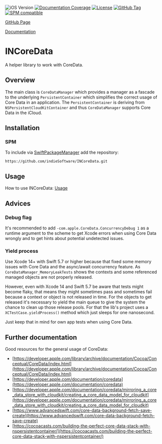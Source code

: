 ![iOS Version](https://img.shields.io/badge/iOS-16.0+-brightgreen) [![Documentation Coverage](https://indiesoftware.github.io/INCoreData/badge.svg)](https://indiesoftware.github.io/INCoreData)
[![License](https://img.shields.io/github/license/indieSoftware/INCoreData)](https://github.com/indieSoftware/INCoreData/blob/master/LICENSE)
[![GitHub Tag](https://img.shields.io/github/v/tag/indieSoftware/INCoreData?label=version)](https://github.com/indieSoftware/INCoreData)
[![SPM compatible](https://img.shields.io/badge/SPM-compatible-success.svg)](https://github.com/apple/swift-package-manager)

[GitHub Page](https://github.com/indieSoftware/INCoreData)

[Documentation](https://indiesoftware.github.io/INCoreData)

# INCoreData

A helper library to work with CoreData.

## Overview

The main class is `CoreDataManager` which provides a manager as a fascade to the underlying `PersistentContainer` which simplifies the correct usage of Core Data in an application.
The `PersistentContainer` is deriving from `NSPersistentCloudKitContainer` and thus `CoreDataManager` supports Core Data in the iCloud.

## Installation

### SPM

To include via [SwiftPackageManager](https://swift.org/package-manager) add the repository:

```
https://github.com/indieSoftware/INCoreData.git
```

## Usage

How to use INCoreData: [Usage](https://github.com/indieSoftware/INCoreData/blob/master/docu/UsageExamples.md)

## Advices

### Debug flag

It's recommended to add `-com.apple.CoreData.ConcurrencyDebug 1` as a runtime argument to the scheme to get Xcode errors when using Core Data wrongly and to get hints about potential undetected issues.

### Yield process

Use Xcode 14+ with Swift 5.7 or higher because that fixed some memory issues with Core Data and the async/await concurrency feature. As `CoreDataManager_MemoryLeakTests` shows the contexts and some referenced managed objects are not properly released. 

However, even with Xcode 14 and Swift 5.7 be aware that tests might become flaky, that means they might sometimes pass and sometimes fail because a context or object is not released in time. For the objects to get released it's necessary to yield the main queue to give the system the chance to clean up those release pools. For that the lib's project uses a `XCTestCase.yieldProcess()` method which just sleeps for one nanosecond. 

Just keep that in mind for own app tests when using Core Data.

## Further documentation

Good resources for the general usage of CoreData:

- [https://developer.apple.com/library/archive/documentation/Cocoa/Conceptual/CoreData/index.html](https://developer.apple.com/library/archive/documentation/Cocoa/Conceptual/CoreData/index.html)
- [https://developer.apple.com/documentation/coredata](https://developer.apple.com/documentation/coredata)
- [https://developer.apple.com/documentation/coredata/mirroring_a_core_data_store_with_cloudkit/creating_a_core_data_model_for_cloudkit](https://developer.apple.com/documentation/coredata/mirroring_a_core_data_store_with_cloudkit/creating_a_core_data_model_for_cloudkit)
- [https://www.advancedswift.com/core-data-background-fetch-save-create](https://www.advancedswift.com/core-data-background-fetch-save-create)
- [https://cocoacasts.com/building-the-perfect-core-data-stack-with-nspersistentcontainer/](https://cocoacasts.com/building-the-perfect-core-data-stack-with-nspersistentcontainer/)
